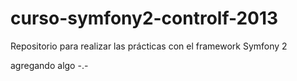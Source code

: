 curso-symfony2-controlf-2013
============================

Repositorio para realizar las prácticas con el framework Symfony 2

agregando algo -.- 